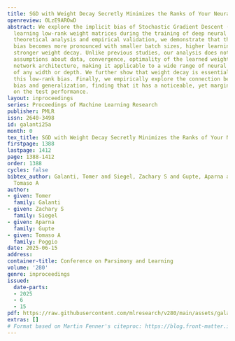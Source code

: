 ```yaml
---
title: SGD with Weight Decay Secretly Minimizes the Ranks of Your Neural Networks
openreview: 0LzE9AROwD
abstract: We explore the implicit bias of Stochastic Gradient Descent (SGD) toward
  learning low-rank weight matrices during the training of deep neural networks. Through
  theoretical analysis and empirical validation, we demonstrate that this rank-minimizing
  bias becomes more pronounced with smaller batch sizes, higher learning rates, or
  stronger weight decay. Unlike previous studies, our analysis does not rely on restrictive
  assumptions about data, convergence, optimality of the learned weight matrices,
  network architecture, making it applicable to a wide range of neural network architectures
  of any width or depth. We further show that weight decay is essential for inducing
  this low-rank bias. Finally, we empirically explore the connection between this
  bias and generalization, finding that it has a noticeable, yet marginal, effect
  on the test performance.
layout: inproceedings
series: Proceedings of Machine Learning Research
publisher: PMLR
issn: 2640-3498
id: galanti25a
month: 0
tex_title: SGD with Weight Decay Secretly Minimizes the Ranks of Your Neural Networks
firstpage: 1388
lastpage: 1412
page: 1388-1412
order: 1388
cycles: false
bibtex_author: Galanti, Tomer and Siegel, Zachary S and Gupte, Aparna and Poggio,
  Tomaso A
author:
- given: Tomer
  family: Galanti
- given: Zachary S
  family: Siegel
- given: Aparna
  family: Gupte
- given: Tomaso A
  family: Poggio
date: 2025-06-15
address:
container-title: Conference on Parsimony and Learning
volume: '280'
genre: inproceedings
issued:
  date-parts:
  - 2025
  - 6
  - 15
pdf: https://raw.githubusercontent.com/mlresearch/v280/main/assets/galanti25a/galanti25a.pdf
extras: []
# Format based on Martin Fenner's citeproc: https://blog.front-matter.io/posts/citeproc-yaml-for-bibliographies/
---
```

